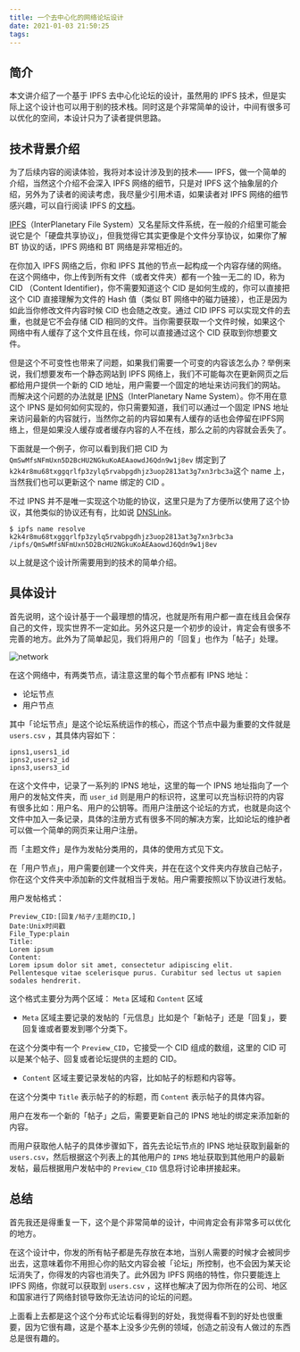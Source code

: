 ```yaml
---
title: 一个去中心化的网络论坛设计
date: 2021-01-03 21:50:25
tags:
---
```


## 简介

本文讲介绍了一个基于 IPFS 去中心化论坛的设计，虽然用的 IPFS 技术，但是实际上这个设计也可以用于别的技术栈。同时这是个非常简单的设计，中间有很多可以优化的空间，本设计只为了读者提供思路。

## 技术背景介绍

为了后续内容的阅读体验，我将对本设计涉及到的技术—— IPFS，做一个简单的介绍，当然这个介绍不会深入 IPFS 网络的细节，只是对 IPFS 这个抽象层的介绍，另外为了读者的阅读考虑，我尽量少引用术语，如果读者对 IPFS 网络的细节感兴趣，可以自行阅读 IPFS 的[文档](https://docs.ipfs.io)。

[IPFS](https://ipfs.io)（InterPlanetary File System）又名星际文件系统，在一般的介绍里可能会说它是个「硬盘共享协议」，但我觉得它其实更像是个文件分享协议，如果你了解 BT 协议的话，IPFS 网络和 BT 网络是非常相近的。

在你加入 IPFS 网络之后，你和 IPFS 其他的节点一起构成一个内容存储的网络。在这个网络中，你上传到所有文件（或者文件夹）都有一个独一无二的 ID，称为 CID （Content Identifier)，你不需要知道这个 CID 是如何生成的，你可以直接把这个 CID 直接理解为文件的 Hash 值（类似 BT 网络中的磁力链接），也正是因为如此当你修改文件内容时候 CID 也会随之改变。通过 CID IPFS 可以实现文件的去重，也就是它不会存储 CID 相同的文件。当你需要获取一个文件时候，如果这个网络中有人缓存了这个文件且在线，你可以直接通过这个 CID 获取到你想要文件。

但是这个不可变性也带来了问题，如果我们需要一个可变的内容该怎么办？举例来说，我们想要发布一个静态网站到 IPFS 网络上，我们不可能每次在更新网页之后都给用户提供一个新的 CID 地址，用户需要一个固定的地址来访问我们的网站。而解决这个问题的办法就是 [IPNS](https://docs.ipfs.io/concepts/ipns/)（InterPlanetary Name System）。你不用在意这个 IPNS 是如何如何实现的，你只需要知道，我们可以通过一个固定 IPNS 地址来访问最新的内容就行，当然你之前的内容如果有人缓存的话也会停留在IPFS网络上，但是如果没人缓存或者缓存内容的人不在线，那么之前的内容就会丢失了。

下面就是一个例子，你可以看到我们把 CID 为`QmSwMfsNFmUxn5D2BcHU2NGkuKoAEAaowdJ6Qdn9w1j8ev` 绑定到了`k2k4r8mu68txggqrlfp3zylq5rvabpgdhjz3uop2813at3g7xn3rbc3a`这个 name 上，当然我们也可以更新这个 name 绑定的 CID 。

不过 IPNS 并不是唯一实现这个功能的协议，这里只是为了方便所以使用了这个协议，其他类似的协议还有有，比如说 [DNSLink](https://docs.ipfs.io/concepts/dnslink/#publish-using-a-subdomain)。

```
$ ipfs name resolve k2k4r8mu68txggqrlfp3zylq5rvabpgdhjz3uop2813at3g7xn3rbc3a
/ipfs/QmSwMfsNFmUxn5D2BcHU2NGkuKoAEAaowdJ6Qdn9w1j8ev
```

以上就是这个设计所需要用到的技术的简单介绍。

## 具体设计

首先说明，这个设计基于一个最理想的情况，也就是所有用户都一直在线且会保存自己的文件，现实世界不一定如此。另外这只是一个初步的设计，肯定会有很多不完善的地方。此外为了简单起见，我们将用户的「回复」也作为「帖子」处理。

![network](network.jpg)

在这个网络中，有两类节点，请注意这里的每个节点都有 IPNS 地址：

- 论坛节点
- 用户节点

其中「论坛节点」是这个论坛系统运作的核心，而这个节点中最为重要的文件就是 `users.csv` ，其具体内容如下：

```csv
ipns1,users1_id
ipns2,users2_id
ipns3,users3_id
```

在这个文件中，记录了一系列的 IPNS 地址，这里的每一个 IPNS 地址指向了一个用户的发帖文件夹，而 `user_id` 则是用户的标识符，这里可以充当标识符的内容有很多比如：用户名、用户的公钥等。而用户注册这个论坛的方式，也就是向这个文件中加入一条记录，具体的注册方式有很多不同的解决方案，比如论坛的维护者可以做一个简单的网页来让用户注册。

而「主题文件」是作为发帖分类用的，具体的使用方式见下文。

在「用户节点」，用户需要创建一个文件夹，并在在这个文件夹内存放自己帖子，你在这个文件夹中添加新的文件就相当于发帖。用户需要按照以下协议进行发帖。

用户发帖格式：

```
Preview_CID:[回复/帖子/主题的CID,] 
Date:Unix时间戳
File_Type:plain
Title:
Lorem ipsum 
Content:
Lorem ipsum dolor sit amet, consectetur adipiscing elit. 
Pellentesque vitae scelerisque purus. Curabitur sed lectus ut sapien sodales hendrerit.
```

这个格式主要分为两个区域： `Meta` 区域和 `Content` 区域

- `Meta` 区域主要记录的发帖的「元信息」比如是个「新帖子」还是「回复」，要回复谁或者要发到哪个分类下。

在这个分类中有一个 `Preview_CID`，它接受一个 CID 组成的数组，这里的 CID 可以是某个帖子、回复或者论坛提供的主题的 CID。

- `Content` 区域主要记录发帖的内容，比如帖子的标题和内容等。

在这个分类中  `Title` 表示帖子的的标题，而 `Content` 表示帖子的具体内容。

用户在发布一个新的「帖子」之后，需要更新自己的 IPNS 地址的绑定来添加新的内容。

而用户获取他人帖子的具体步骤如下，首先去论坛节点的 IPNS 地址获取到最新的 `users.csv`，然后根据这个列表上的其他用户的 `IPNS` 地址获取到其他用户的最新发帖，最后根据用户发帖中的 `Preview_CID` 信息将讨论串拼接起来。

## 总结

首先我还是得重复一下，这个是个非常简单的设计，中间肯定会有非常多可以优化的地方。

在这个设计中，你发的所有帖子都是先存放在本地，当别人需要的时候才会被同步出去，这意味着你不用担心你的贴文内容会被「论坛」所控制，也不会因为某天论坛消失了，你得发的内容也消失了。此外因为 IPFS 网络的特性，你只要能连上 IPFS 网络，你就可以获取到 `users.csv` ，这样也解决了因为你所在的公司、地区和国家进行了网络封锁导致你无法访问的论坛的问题。

上面看上去都是这个这个分布式论坛看得到的好处，我觉得看不到的好处也很重要，因为它很有趣，这是个基本上没多少先例的领域，创造之前没有人做过的东西总是很有趣的。

